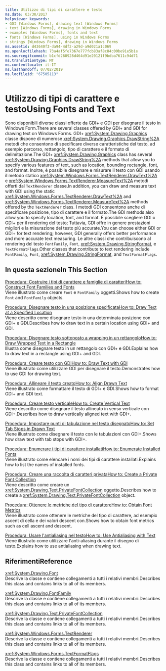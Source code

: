 ```yaml
---
title: Utilizzo di tipi di carattere e testo
ms.date: 03/30/2017
helpviewer_keywords:
- GDI [Windows Forms], drawing text [Windows Forms]
- text [Windows Forms], drawing in Windows Forms
- examples [Windows Forms], fonts and text
- fonts [Windows Forms], using in Windows Forms
- strings [Windows Forms], drawing in Windows Forms
ms.assetid: d43640f3-da94-4df2-a29d-a9d021a1c069
ms.openlocfilehash: 73a4af5fe7367e777fcb83af8c84c09be91e5b1e
ms.sourcegitcommit: b1cfd260928d464d91e20121f9bdba7611c94d71
ms.translationtype: MT
ms.contentlocale: it-IT
ms.lasthandoff: 07/02/2019
ms.locfileid: "67505113"
---
```

# <a name="using-fonts-and-text"></a><span data-ttu-id="4f2e4-102">Utilizzo di tipi di carattere e testo</span><span class="sxs-lookup"><span data-stu-id="4f2e4-102">Using Fonts and Text</span></span>
<span data-ttu-id="4f2e4-103">Sono disponibili diverse classi offerte da GDI+ e GDI per disegnare il testo in Windows Form.</span><span class="sxs-lookup"><span data-stu-id="4f2e4-103">There are several classes offered by GDI+ and GDI for drawing text on Windows Forms.</span></span> <span data-ttu-id="4f2e4-104">GDI+ <xref:System.Drawing.Graphics> classe dispone di numerose <xref:System.Drawing.Graphics.DrawString%2A> metodi che consentono di specificare diverse caratteristiche del testo, ad esempio percorso, rettangolo, tipo di carattere e il formato di delimitazione.</span><span class="sxs-lookup"><span data-stu-id="4f2e4-104">The GDI+ <xref:System.Drawing.Graphics> class has several <xref:System.Drawing.Graphics.DrawString%2A> methods that allow you to specify various features of text, such as location, bounding rectangle, font, and format.</span></span> <span data-ttu-id="4f2e4-105">Inoltre, è possibile disegnare e misurare il testo con GDI usando il metodo statico <xref:System.Windows.Forms.TextRenderer.DrawText%2A> e <xref:System.Windows.Forms.TextRenderer.MeasureText%2A> metodi offerti dal `TextRenderer` classe.</span><span class="sxs-lookup"><span data-stu-id="4f2e4-105">In addition, you can draw and measure text with GDI using the static <xref:System.Windows.Forms.TextRenderer.DrawText%2A> and <xref:System.Windows.Forms.TextRenderer.MeasureText%2A> methods offered by the `TextRenderer` class.</span></span> <span data-ttu-id="4f2e4-106">I metodi GDI consentono anche di specificare posizione, tipo di carattere e il formato.</span><span class="sxs-lookup"><span data-stu-id="4f2e4-106">The GDI methods also allow you to specify location, font, and format.</span></span> <span data-ttu-id="4f2e4-107">È possibile scegliere GDI o GDI+ per il rendering del testo; Tuttavia, GDI offre in genere prestazioni migliori e la misurazione del testo più accurate.</span><span class="sxs-lookup"><span data-stu-id="4f2e4-107">You can choose either GDI or GDI+ for text rendering; however, GDI generally offers better performance and more accurate text measuring.</span></span> <span data-ttu-id="4f2e4-108">Le altre classi che contribuiscono al rendering del testo `FontFamily`, `Font`, <xref:System.Drawing.StringFormat>, e `TextFormatFlags`.</span><span class="sxs-lookup"><span data-stu-id="4f2e4-108">Other classes that contribute to text rendering include `FontFamily`, `Font`, <xref:System.Drawing.StringFormat>, and `TextFormatFlags`.</span></span>  
  
## <a name="in-this-section"></a><span data-ttu-id="4f2e4-109">In questa sezione</span><span class="sxs-lookup"><span data-stu-id="4f2e4-109">In This Section</span></span>  
 [<span data-ttu-id="4f2e4-110">Procedura: Costruire i tipi di carattere e famiglie di caratteri</span><span class="sxs-lookup"><span data-stu-id="4f2e4-110">How to: Construct Font Families and Fonts</span></span>](how-to-construct-font-families-and-fonts.md)  
 <span data-ttu-id="4f2e4-111">Viene illustrato come creare `Font` e `FontFamily` oggetti.</span><span class="sxs-lookup"><span data-stu-id="4f2e4-111">Shows how to create `Font` and `FontFamily` objects.</span></span>  
  
 [<span data-ttu-id="4f2e4-112">Procedura: Disegnare testo in una posizione specificata</span><span class="sxs-lookup"><span data-stu-id="4f2e4-112">How to: Draw Text at a Specified Location</span></span>](how-to-draw-text-at-a-specified-location.md)  
 <span data-ttu-id="4f2e4-113">Viene descritto come disegnare testo in una determinata posizione con GDI+ e GDI.</span><span class="sxs-lookup"><span data-stu-id="4f2e4-113">Describes how to draw text in a certain location using GDI+ and GDI.</span></span>  
  
 [<span data-ttu-id="4f2e4-114">Procedura: Disegnare testo sottoposto a wrapping in un rettangolo</span><span class="sxs-lookup"><span data-stu-id="4f2e4-114">How to: Draw Wrapped Text in a Rectangle</span></span>](how-to-draw-wrapped-text-in-a-rectangle.md)  
 <span data-ttu-id="4f2e4-115">Illustra come disegnare testo in un rettangolo con GDI+ e GDI.</span><span class="sxs-lookup"><span data-stu-id="4f2e4-115">Explains how to draw text in a rectangle using GDI+ and GDI.</span></span>  
  
 [<span data-ttu-id="4f2e4-116">Procedura: Creare testo con GDI</span><span class="sxs-lookup"><span data-stu-id="4f2e4-116">How to: Draw Text with GDI</span></span>](how-to-draw-text-with-gdi.md)  
 <span data-ttu-id="4f2e4-117">Viene illustrato come utilizzare GDI per disegnare il testo.</span><span class="sxs-lookup"><span data-stu-id="4f2e4-117">Demonstrates how to use GDI for drawing text.</span></span>  
  
 [<span data-ttu-id="4f2e4-118">Procedura: Allineare il testo creato</span><span class="sxs-lookup"><span data-stu-id="4f2e4-118">How to: Align Drawn Text</span></span>](how-to-align-drawn-text.md)  
 <span data-ttu-id="4f2e4-119">Viene illustrato come formattare il testo di GDI+ e GDI.</span><span class="sxs-lookup"><span data-stu-id="4f2e4-119">Shows how to format GDI+ and GDI text.</span></span>  
  
 [<span data-ttu-id="4f2e4-120">Procedura: Creare testo verticale</span><span class="sxs-lookup"><span data-stu-id="4f2e4-120">How to: Create Vertical Text</span></span>](how-to-create-vertical-text.md)  
 <span data-ttu-id="4f2e4-121">Viene descritto come disegnare il testo allineato in senso verticale con GDI+.</span><span class="sxs-lookup"><span data-stu-id="4f2e4-121">Describes how to draw vertically aligned text with GDI+.</span></span>  
  
 [<span data-ttu-id="4f2e4-122">Procedura: Impostare punti di tabulazione nel testo disegnato</span><span class="sxs-lookup"><span data-stu-id="4f2e4-122">How to: Set Tab Stops in Drawn Text</span></span>](how-to-set-tab-stops-in-drawn-text.md)  
 <span data-ttu-id="4f2e4-123">Viene illustrato come disegnare il testo con le tabulazioni con GDI+.</span><span class="sxs-lookup"><span data-stu-id="4f2e4-123">Shows how draw text with tab stops with GDI+.</span></span>  
  
 [<span data-ttu-id="4f2e4-124">Procedura: Enumerare i tipi di carattere installati</span><span class="sxs-lookup"><span data-stu-id="4f2e4-124">How to: Enumerate Installed Fonts</span></span>](how-to-enumerate-installed-fonts.md)  
 <span data-ttu-id="4f2e4-125">Viene illustrato come elencare i nomi dei tipi di carattere installati.</span><span class="sxs-lookup"><span data-stu-id="4f2e4-125">Explains how to list the names of installed fonts.</span></span>  
  
 [<span data-ttu-id="4f2e4-126">Procedura: Creare una raccolta di caratteri privata</span><span class="sxs-lookup"><span data-stu-id="4f2e4-126">How to: Create a Private Font Collection</span></span>](how-to-create-a-private-font-collection.md)  
 <span data-ttu-id="4f2e4-127">Viene descritto come creare un <xref:System.Drawing.Text.PrivateFontCollection> oggetto.</span><span class="sxs-lookup"><span data-stu-id="4f2e4-127">Describes how to create a <xref:System.Drawing.Text.PrivateFontCollection> object.</span></span>  
  
 [<span data-ttu-id="4f2e4-128">Procedura: Ottenere le metriche del tipo di carattere</span><span class="sxs-lookup"><span data-stu-id="4f2e4-128">How to: Obtain Font Metrics</span></span>](how-to-obtain-font-metrics.md)  
 <span data-ttu-id="4f2e4-129">Viene illustrato come ottenere le metriche del tipo di carattere, ad esempio ascent di cella e dei valori descent con.</span><span class="sxs-lookup"><span data-stu-id="4f2e4-129">Shows how to obtain font metrics such as cell ascent and descent.</span></span>  
  
 [<span data-ttu-id="4f2e4-130">Procedura: Usare l'antialiasing nel testo</span><span class="sxs-lookup"><span data-stu-id="4f2e4-130">How to: Use Antialiasing with Text</span></span>](how-to-use-antialiasing-with-text.md)  
 <span data-ttu-id="4f2e4-131">Viene illustrato come utilizzare l'anti-aliasing durante il disegno di testo.</span><span class="sxs-lookup"><span data-stu-id="4f2e4-131">Explains how to use antialiasing when drawing text.</span></span>  
  
## <a name="reference"></a><span data-ttu-id="4f2e4-132">Riferimenti</span><span class="sxs-lookup"><span data-stu-id="4f2e4-132">Reference</span></span>  
 <xref:System.Drawing.Font>  
 <span data-ttu-id="4f2e4-133">Descrive la classe e contiene collegamenti a tutti i relativi membri.</span><span class="sxs-lookup"><span data-stu-id="4f2e4-133">Describes this class and contains links to all of its members.</span></span>  
  
 <xref:System.Drawing.FontFamily>  
 <span data-ttu-id="4f2e4-134">Descrive la classe e contiene collegamenti a tutti i relativi membri.</span><span class="sxs-lookup"><span data-stu-id="4f2e4-134">Describes this class and contains links to all of its members.</span></span>  
  
 <xref:System.Drawing.Text.PrivateFontCollection>  
 <span data-ttu-id="4f2e4-135">Descrive la classe e contiene collegamenti a tutti i relativi membri.</span><span class="sxs-lookup"><span data-stu-id="4f2e4-135">Describes this class and contains links to all of its members.</span></span>  
  
 <xref:System.Windows.Forms.TextRenderer>  
 <span data-ttu-id="4f2e4-136">Descrive la classe e contiene collegamenti a tutti i relativi membri.</span><span class="sxs-lookup"><span data-stu-id="4f2e4-136">Describes this class and contains links to all of its members.</span></span>  
  
 <xref:System.Windows.Forms.TextFormatFlags>  
 <span data-ttu-id="4f2e4-137">Descrive la classe e contiene collegamenti a tutti i relativi membri.</span><span class="sxs-lookup"><span data-stu-id="4f2e4-137">Describes this class and contains links to all of its members.</span></span>
